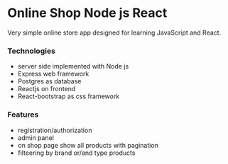# Online Shop Node js React
Very simple online store app designed for learning JavaScript and React.    

### Technologies
- server side implemented with Node js 
- Express  web framework 
- Postgres as database 
- Reactjs on frontend 
- React-bootstrap as css framework 

### Features
- registration/authorization
- admin panel 
- on shop page show all products with pagination
- filteering by brand or/and type products
